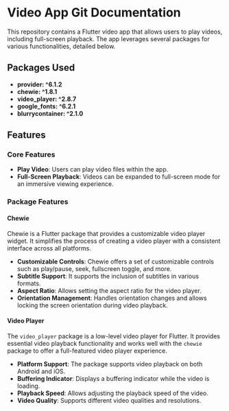 # Video App Git Documentation

This repository contains a Flutter video app that allows users to play videos, including full-screen playback. The app leverages several packages for various functionalities, detailed below.

## Packages Used

- **provider: ^6.1.2**
- **chewie: ^1.8.1**
- **video_player: ^2.8.7**
- **google_fonts: ^6.2.1**
- **blurrycontainer: ^2.1.0**

## Features

### Core Features

- **Play Video**: Users can play video files within the app.
- **Full-Screen Playback**: Videos can be expanded to full-screen mode for an immersive viewing experience.

### Package Features

#### Chewie

Chewie is a Flutter package that provides a customizable video player widget. It simplifies the process of creating a video player with a consistent interface across all platforms.

- **Customizable Controls**: Chewie offers a set of customizable controls such as play/pause, seek, fullscreen toggle, and more.
- **Subtitle Support**: It supports the inclusion of subtitles in various formats.
- **Aspect Ratio**: Allows setting the aspect ratio for the video player.
- **Orientation Management**: Handles orientation changes and allows locking the screen orientation during video playback.

#### Video Player

The `video_player` package is a low-level video player for Flutter. It provides essential video playback functionality and works well with the `chewie` package to offer a full-featured video player experience.

- **Platform Support**: The package supports video playback on both Android and iOS.
- **Buffering Indicator**: Displays a buffering indicator while the video is loading.
- **Playback Speed**: Allows adjusting the playback speed of the video.
- **Video Quality**: Supports different video qualities and resolutions.

